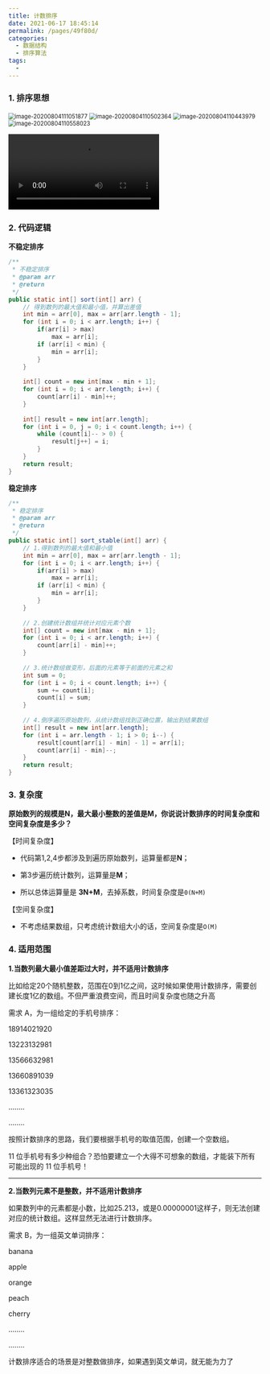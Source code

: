 ```yaml
---
title: 计数排序
date: 2021-06-17 18:45:14
permalink: /pages/49f80d/
categories:
  - 数据结构
  - 排序算法
tags:
  - 
---
```


### 1. 排序思想

<img src="i-计数排序.assets/image-20200804111051877.png" alt="image-20200804111051877" style="zoom:80%;" />

<img src="i-计数排序.assets/image-20200804110502364.png" alt="image-20200804110502364" style="zoom:80%;" />

<img src="i-计数排序.assets/image-20200804110443979.png" alt="image-20200804110443979" style="zoom:80%;" />

<img src="i-计数排序.assets/image-20200804110558023.png" alt="image-20200804110558023" style="zoom:80%;" />



<video src="i-计数排序.assets/动画 什么是计数排序？.mp4"></video>

### 2. 代码逻辑

**不稳定排序**

```java
/**
 * 不稳定排序
 * @param arr
 * @return
 */
public static int[] sort(int[] arr) {
    // 得到数列的最大值和最小值，并算出差值
    int min = arr[0], max = arr[arr.length - 1];
    for (int i = 0; i < arr.length; i++) {
        if(arr[i] > max)
            max = arr[i];
        if (arr[i] < min) {
            min = arr[i];
        }
    }
    
    int[] count = new int[max - min + 1];
    for (int i = 0; i < arr.length; i++) {
        count[arr[i] - min]++;
    }
    
    int[] result = new int[arr.length];
    for (int i = 0, j = 0; i < count.length; i++) {
        while (count[i]-- > 0) {
            result[j++] = i;
        }
    }
    return result;
}
```

**稳定排序**

```java
/**
 * 稳定排序
 * @param arr
 * @return
 */
public static int[] sort_stable(int[] arr) {
    // 1.得到数列的最大值和最小值
    int min = arr[0], max = arr[arr.length - 1];
    for (int i = 0; i < arr.length; i++) {
        if(arr[i] > max)
            max = arr[i];
        if (arr[i] < min) {
            min = arr[i];
        }
    }
    
    // 2.创建统计数组并统计对应元素个数
    int[] count = new int[max - min + 1];
    for (int i = 0; i < arr.length; i++) {
        count[arr[i] - min]++;
    }
    
    // 3.统计数组做变形，后面的元素等于前面的元素之和
    int sum = 0;
    for (int i = 0; i < count.length; i++) {
        sum += count[i];
        count[i] = sum;
    }
    
    // 4.倒序遍历原始数列，从统计数组找到正确位置，输出到结果数组
    int[] result = new int[arr.length];
    for (int i = arr.length - 1; i > 0; i--) {
        result[count[arr[i] - min] - 1] = arr[i];
        count[arr[i] - min]--;
    }
    return result;
}
```



### 3. 复杂度

**原始数列的规模是N，最大最小整数的差值是M，你说说计数排序的时间复杂度和空间复杂度是多少？**

【时间复杂度】

- 代码第1,2,4步都涉及到遍历原始数列，运算量都是**N**；

- 第3步遍历统计数列，运算量是**M**；
- 所以总体运算量是 **3N+M**，去掉系数，时间复杂度是`0(N+M)`

【空间复杂度】

- 不考虑结果数组，只考虑统计数组大小的话，空间复杂度是`O(M)`



### 4. 适用范围

**1.当数列最大最小值差距过大时，并不适用计数排序**

比如给定20个随机整数，范围在0到1亿之间，这时候如果使用计数排序，需要创建长度1亿的数组。不但严重浪费空间，而且时间复杂度也随之升高

需求 A，为一组给定的手机号排序：

18914021920

13223132981

13566632981

13660891039

13361323035

........

........

按照计数排序的思路，我们要根据手机号的取值范围，创建一个空数组。

11 位手机号有多少种组合？恐怕要建立一个大得不可想象的数组，才能装下所有可能出现的 11 位手机号！

<hr>

**2.当数列元素不是整数，并不适用计数排序**

如果数列中的元素都是小数，比如25.213，或是0.00000001这样子，则无法创建对应的统计数组。这样显然无法进行计数排序。

需求 B，为一组英文单词排序：

banana

apple

orange

peach

cherry

........

........

计数排序适合的场景是对整数做排序，如果遇到英文单词，就无能为力了